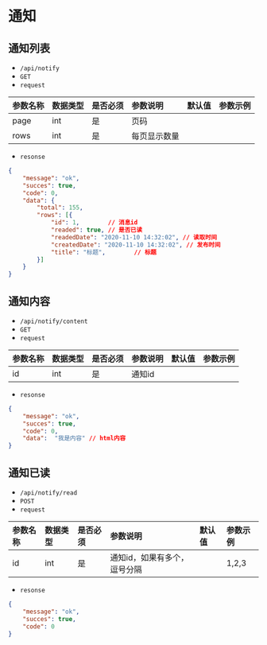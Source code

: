 # 通知
## 通知列表
- `/api/notify`
- `GET`
- `request`

| 参数名称 | 数据类型 | 是否必须 |参数说明|默认值|参数示例|
| :-----| :---- | :---- | :---- | :---- | :---- |
| page | int | 是 | 页码|||
| rows | int | 是 | 每页显示数量|||

- `resonse`
```json
{
    "message": "ok",
    "succes": true,
    "code": 0,
    "data": {
        "total": 155,
        "rows": [{
            "id": 1,        // 消息id
            "readed": true, // 是否已读
            "readedDate": "2020-11-10 14:32:02", // 读取时间
            "createdDate": "2020-11-10 14:32:02", // 发布时间
            "title": "标题",        // 标题
        }]
    }
}
```

## 通知内容 
- `/api/notify/content`
- `GET`
- `request`

| 参数名称 | 数据类型 | 是否必须 |参数说明|默认值|参数示例|
| :-----| :---- | :---- | :---- | :---- | :---- |
| id | int | 是 | 通知id|||

- `resonse`
```json
{
    "message": "ok",
    "succes": true,
    "code": 0,
    "data":  "我是内容" // html内容
}
```

## 通知已读
- `/api/notify/read`
- `POST`
- `request`

| 参数名称 | 数据类型 | 是否必须 |参数说明|默认值|参数示例|
| :-----| :---- | :---- | :---- | :---- | :---- |
| id | int | 是 | 通知id，如果有多个，逗号分隔||1,2,3|


- `resonse`
```json
{
    "message": "ok",
    "succes": true,
    "code": 0
}
```